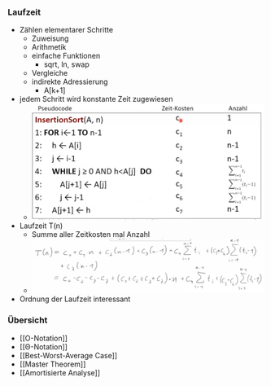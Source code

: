 ### Laufzeit 
+ Zählen elementarer Schritte
	+ Zuweisung
	+ Arithmetik
	+ einfache Funktionen
		+ sqrt, ln, swap
	+ Vergleiche
	+ indirekte Adressierung
		+ A[k+1]
+ jedem Schritt wird konstante Zeit zugewiesen
	+ ![](../../../../z_images/Pasted%20image%2020221014154512.png)
+ Laufzeit T(n)
	+ Summe aller Zeitkosten mal Anzahl
	+ ![](../../../../z_images/Pasted%20image%2020221014154640.png)
+ Ordnung der Laufzeit interessant

### Übersicht
+ [[O-Notation]]
+ [[Θ-Notation]]
+ [[Best-Worst-Average Case]]
+ [[Master Theorem]]
+ [[Amortisierte Analyse]]

